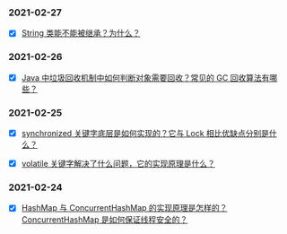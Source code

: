 ### 2021-02-27

- [x] [String 类能不能被继承？为什么？](https://github.com/Jamie-818/Java-Basic-Notes/blob/main/2021-02-27/string.md)

### 2021-02-26

- [x] [Java 中垃圾回收机制中如何判断对象需要回收？常见的 GC 回收算法有哪些？](https://github.com/Jamie-818/Java-Basic-Notes/blob/main/2021-02-26/jvm_gc.md)

### 2021-02-25

- [x] [synchronized 关键字底层是如何实现的？它与 Lock 相比优缺点分别是什么？](https://github.com/Jamie-818/Java-Basic-Notes/blob/main/2021-02-25/SynchronizedImplementation.md)

- [x] [volatile 关键字解决了什么问题，它的实现原理是什么？](https://github.com/Jamie-818/Java-Basic-Notes/blob/main/2021-02-25/VolatilePrinciple.md)

### 2021-02-24

- [x] [HashMap 与 ConcurrentHashMap 的实现原理是怎样的？ConcurrentHashMap 是如何保证线程安全的？](https://github.com/Jamie-818/Java-Basic-Notes/blob/main/2021-02-24/HashMap%26ConcurrentHashMap.md)